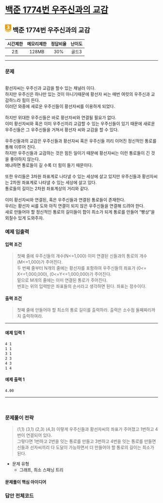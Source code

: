 
# [백준 1774번 우주신과의 교감](https://www.acmicpc.net/problem/1774)

## <img src="https://raw.githubusercontent.com/gudals-kim/Studyroom/0c61bf1ad9b6434ff624dbab4012654df8c92b01/codingtest/img/rank/gold_3.svg" width="20">  백준 1774번 우주신과의 교감  


| 시간제한 | 메모리제한 | 정답비율 | 난이도 | 
|:----:|:-----:|:----:|:---:|
|  2초  | 128MB | 30%  | 골드3 |

---

### 문제

<br> 황선자씨는 우주신과 교감을 할수 있는 채널러 이다.
<br> 하지만 우주신은 하나만 있는 것이 아니기때문에 황선자 씨는 매번 여럿의 우주신과 교감하느라 힘이 든다.
<br> 이러던 와중에 새로운 우주신들이 황선자씨를 이용하게 되었다.
<br> 
<br> 하지만 위대한 우주신들은 바로 황선자씨와 연결될 필요가 없다.
<br> 이미 황선자씨와 혹은 이미 우주신끼리 교감할 수 있는 우주신들이 있기 때문에 새로운 우주신들은 그 우주신들을 거쳐서 황선자 씨와 교감을 할 수 있다.
<br> 
<br> 우주신들과의 교감은 우주신들과 황선자씨 혹은 우주신들 끼리 이어진 정신적인 통로를 통해 이루어 진다.
<br> 하지만 우주신들과 교감하는 것은 힘든 일이기 때문에 황선자씨는 이런 통로들이 긴 것을  좋아하지 않는다.
<br> 왜냐하면 통로들이 길 수록 더 힘이 들기 때문이다.
<br> 
<br> 또한 우리들은 3차원 좌표계로 나타낼 수 있는 세상에 살고 있지만 우주신들과 황선자씨는 2차원 좌표계로 나타낼 수 있는 세상에 살고 있다.
<br> 통로들의 길이는 2차원 좌표계상의 거리와 같다.
<br> 
<br> 이미 황선자씨와 연결된, 혹은 우주신들과 연결된 통로들이 존재한다. 
<br> 우리는 황선자 씨를 도와 아직 연결이 되지 않은 우주신들을 연결해 드려야 한다.
<br> 새로 만들어야 할 정신적인 통로의 길이들이 합이 최소가 되게 통로를 만들어 “빵상”을 외칠수 있게 도와주자.


### 예제 입출력

#### 입력 조건
> 첫째 줄에 우주신들의 개수(N<=1,000) 이미 연결된 신들과의 통로의 개수(M<=1,000)가 주어진다.<br> 
> 두 번째 줄부터 N개의 줄에는 황선자를 포함하여 우주신들의 좌표가 (0<= X<=1,000,000), (0<=Y<=1,000,000)가 주어진다. <br> 
> 밑으로 M개의 줄에는 이미 연결된 통로가 주어진다.<br> 
> 번호는 위의 입력받은 좌표들의 순서라고 생각하면 된다. 좌표는 정수이다.<br> 
#### 출력 조건
> 첫째 줄에 만들어야 할 최소의 통로 길이를 출력하라. 출력은 소수점 둘째짜리까지 출력하여라.<br>
---
#### 예제 입력 1
```
4 1
1 1
3 1
2 3
4 3
1 4
```
#### 예제 출력 1
```
4.00
```

---


<br>

### 문제풀이 전략
> (1,1) (3,1) (2,3) (4,3) 이렇게 우주신들과 황선자씨의 좌표가 주어졌고 1번하고 4번이 연결되어 있다. <br>
> 그렇다면 1번하고 2번을 잇는 통로를 만들고 3번하고 4번을 잇는 통로를 만들면 신들과 선자씨끼리 다 도달이 가능하면서 더 만들어야 할 통로의 길이는 최소가 된다.
- 문제 유형
  - 그래프, 최소 스패닝 트리


#### 문제풀이 핵심 아이디어




### 답안 전체코드

```py

```
